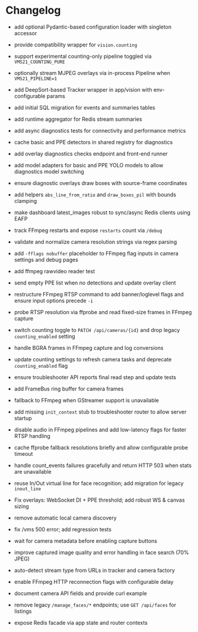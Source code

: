 # Changelog
- add optional Pydantic-based configuration loader with singleton accessor
- provide compatibility wrapper for `vision.counting`
- support experimental counting-only pipeline toggled via `VMS21_COUNTING_PURE`
- optionally stream MJPEG overlays via in-process Pipeline when `VMS21_PIPELINE=1`
- add DeepSort-based Tracker wrapper in app/vision with env-configurable params
- add initial SQL migration for events and summaries tables
- add runtime aggregator for Redis stream summaries
- add async diagnostics tests for connectivity and performance metrics
- cache basic and PPE detectors in shared registry for diagnostics
- add overlay diagnostics checks endpoint and front-end runner
- add model adapters for basic and PPE YOLO models to allow diagnostics model switching
- ensure diagnostic overlays draw boxes with source-frame coordinates
- add helpers `abs_line_from_ratio` and `draw_boxes_pil` with bounds clamping
- make dashboard latest_images robust to sync/async Redis clients using EAFP
- track FFmpeg restarts and expose `restarts` count via `/debug`
- validate and normalize camera resolution strings via regex parsing
- add `-fflags nobuffer` placeholder to FFmpeg flag inputs in camera settings and debug pages
- add ffmpeg rawvideo reader test
- send empty PPE list when no detections and update overlay client

- restructure FFmpeg RTSP command to add banner/loglevel flags and ensure input
  options precede ``-i``

- probe RTSP resolution via ffprobe and read fixed-size frames in FFmpeg capture
- switch counting toggle to `PATCH /api/cameras/{id}` and drop legacy
  `counting_enabled` setting
- handle BGRA frames in FFmpeg capture and log conversions
- update counting settings to refresh camera tasks and deprecate
  ``counting_enabled`` flag
- ensure troubleshooter API reports final read step and update tests
- add FrameBus ring buffer for camera frames
- fallback to FFmpeg when GStreamer support is unavailable
- add missing `init_context` stub to troubleshooter router to allow server startup
- disable audio in FFmpeg pipelines and add low-latency flags for faster RTSP handling
- cache ffprobe fallback resolutions briefly and allow configurable probe timeout
- handle count_events failures gracefully and return HTTP 503 when stats are unavailable
- reuse In/Out virtual line for face recognition; add migration for legacy `inout_line`
- Fix overlays: WebSocket DI + PPE threshold; add robust WS & canvas sizing
- remove automatic local camera discovery
- fix /vms 500 error; add regression tests
- wait for camera metadata before enabling capture buttons
- improve captured image quality and error handling in face search (70% JPEG)
- auto-detect stream type from URLs in tracker and camera factory
- enable FFmpeg HTTP reconnection flags with configurable delay
- document camera API fields and provide curl example
- remove legacy `/manage_faces/*` endpoints; use `GET /api/faces` for listings
- expose Redis facade via app state and router contexts

